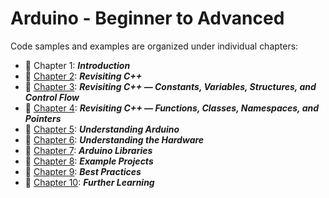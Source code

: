 # Arduino - Beginner to Advanced

Code samples and examples are organized under individual chapters:

* :beginner: Chapter 1: ***Introduction***
* :beginner: [Chapter 2](./Chapter-02): ***Revisiting C++***
* :beginner: [Chapter 3](./Chapter-03): ***Revisiting C++ — Constants, Variables, Structures, and Control Flow***
* :beginner: [Chapter 4](./Chapter-04): ***Revisiting C++ — Functions, Classes, Namespaces, and Pointers***
* :beginner: [Chapter 5](./Chapter-05): ***Understanding Arduino***
* :beginner: [Chapter 6](./Chapter-06): ***Understanding the Hardware***
* :beginner: [Chapter 7](./Chapter-07): ***Arduino Libraries***
* :beginner: [Chapter 8](./Chapter-08): ***Example Projects***
* :beginner: [Chapter 9](./Chapter-09): ***Best Practices***
* :beginner: [Chapter 10](./Chapter-10): ***Further Learning***

